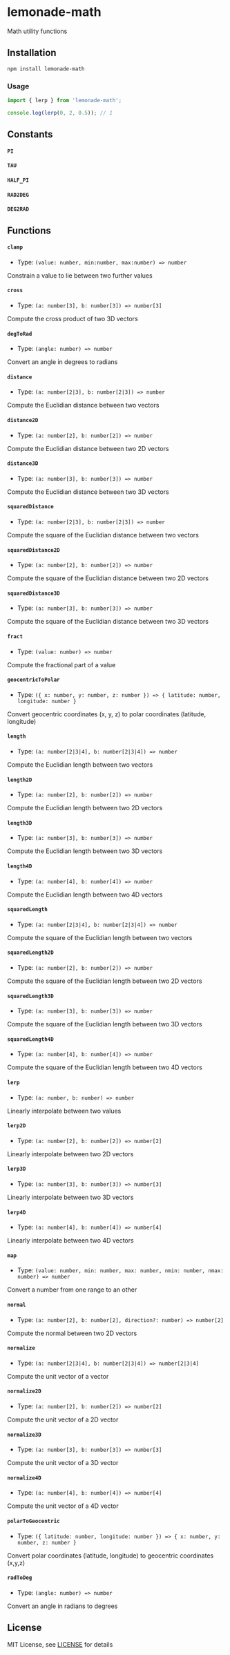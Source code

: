 # lemonade-math

Math utility functions

## Installation

```
npm install lemonade-math
```

### Usage

```js
import { lerp } from 'lemonade-math';

console.log(lerp(0, 2, 0.5)); // 1
```

## Constants

#### `PI`

#### `TAU`

#### `HALF_PI`

#### `RAD2DEG`

#### `DEG2RAD`

## Functions

#### `clamp`

-   Type: `(value: number, min:number, max:number) => number`

Constrain a value to lie between two further values

#### `cross`

-   Type: `(a: number[3], b: number[3]) => number[3]`

Compute the cross product of two 3D vectors

#### `degToRad`

-   Type: `(angle: number) => number`

Convert an angle in degrees to radians

#### `distance`

-   Type: `(a: number[2|3], b: number[2|3]) => number`

Compute the Euclidian distance between two vectors

#### `distance2D`

-   Type: `(a: number[2], b: number[2]) => number`

Compute the Euclidian distance between two 2D vectors

#### `distance3D`

-   Type: `(a: number[3], b: number[3]) => number`

Compute the Euclidian distance between two 3D vectors

#### `squaredDistance`

-   Type: `(a: number[2|3], b: number[2|3]) => number`

Compute the square of the Euclidian distance between two vectors

#### `squaredDistance2D`

-   Type: `(a: number[2], b: number[2]) => number`

Compute the square of the Euclidian distance between two 2D vectors

#### `squaredDistance3D`

-   Type: `(a: number[3], b: number[3]) => number`

Compute the square of the Euclidian distance between two 3D vectors

#### `fract`

-   Type: `(value: number) => number`

Compute the fractional part of a value

#### `geocentricToPolar`

-   Type: `({ x: number, y: number, z: number }) => { latitude: number, longitude: number }`

Convert geocentric coordinates (x, y, z) to polar coordinates (latitude, longitude)

#### `length`

-   Type: `(a: number[2|3|4], b: number[2|3|4]) => number`

Compute the Euclidian length between two vectors

#### `length2D`

-   Type: `(a: number[2], b: number[2]) => number`

Compute the Euclidian length between two 2D vectors

#### `length3D`

-   Type: `(a: number[3], b: number[3]) => number`

Compute the Euclidian length between two 3D vectors

#### `length4D`

-   Type: `(a: number[4], b: number[4]) => number`

Compute the Euclidian length between two 4D vectors

#### `squaredLength`

-   Type: `(a: number[2|3|4], b: number[2|3|4]) => number`

Compute the square of the Euclidian length between two vectors

#### `squaredLength2D`

-   Type: `(a: number[2], b: number[2]) => number`

Compute the square of the Euclidian length between two 2D vectors

#### `squaredLength3D`

-   Type: `(a: number[3], b: number[3]) => number`

Compute the square of the Euclidian length between two 3D vectors

#### `squaredLength4D`

-   Type: `(a: number[4], b: number[4]) => number`

Compute the square of the Euclidian length between two 4D vectors

#### `lerp`

-   Type: `(a: number, b: number) => number`

Linearly interpolate between two values

#### `lerp2D`

-   Type: `(a: number[2], b: number[2]) => number[2]`

Linearly interpolate between two 2D vectors

#### `lerp3D`

-   Type: `(a: number[3], b: number[3]) => number[3]`

Linearly interpolate between two 3D vectors

#### `lerp4D`

-   Type: `(a: number[4], b: number[4]) => number[4]`

Linearly interpolate between two 4D vectors

#### `map`

-   Type: `(value: number, min: number, max: number, nmin: number, nmax: number) => number`

Convert a number from one range to an other

#### `normal`

-   Type: `(a: number[2], b: number[2], direction?: number) => number[2]`

Compute the normal between two 2D vectors

#### `normalize`

-   Type: `(a: number[2|3|4], b: number[2|3|4]) => number[2|3|4]`

Compute the unit vector of a vector

#### `normalize2D`

-   Type: `(a: number[2], b: number[2]) => number[2]`

Compute the unit vector of a 2D vector

#### `normalize3D`

-   Type: `(a: number[3], b: number[3]) => number[3]`

Compute the unit vector of a 3D vector

#### `normalize4D`

-   Type: `(a: number[4], b: number[4]) => number[4]`

Compute the unit vector of a 4D vector

#### `polarToGeocentric`

-   Type: `({ latitude: number, longitude: number }) => { x: number, y: number, z: number }`

Convert polar coordinates (latitude, longitude) to geocentric coordinates (x,y,z)

#### `radToDeg`

-   Type: `(angle: number) => number`

Convert an angle in radians to degrees

## License

MIT License, see [LICENSE](https://github.com/raphaelameaume/lemonade-helpers/tree/master/LICENSE) for details
